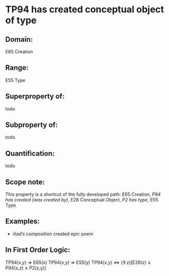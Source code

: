 # TP94 has created conceptual object of type

## Domain: 

E65 Creation

## Range: 

E55 Type

## Superproperty of: 

todo

## Subproperty of: 

todo

## Quantification: 

todo

## Scope note: 

This property is a shortcut of the fully developed path: E65 Creation, _P94 has created (was created by)_, E28 Conceptual Object, _P2 has type_, E55 Type

## Examples: 

* iliad’s composition created epic poem

## In First Order Logic: 

TP94(x,y) ⇒ E65(x)
TP94(x,y) ⇒ E55(y)
TP94(x,y) ⇔ (∃ z)[E28(z) ∧ P94(x,z) ∧ P2(z,y)]

